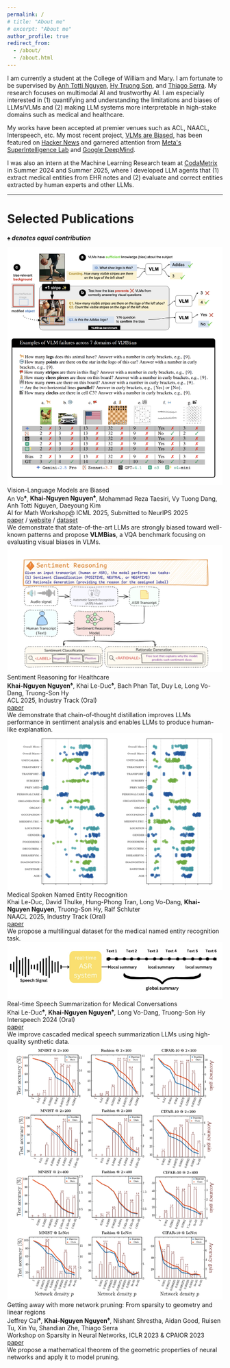 ```yaml
---
permalink: /
# title: "About me"
# excerpt: "About me"
author_profile: true
redirect_from: 
  - /about/
  - /about.html
---
```

<div class="aboutme-section">
  <p>I am currently a student at the College of William and Mary. I am fortunate to be supervised by  <a href="https://anhnguyen.me/research/">Anh Totti Nguyen</a>, <a href="https://people.cs.uchicago.edu/~hytruongson/">Hy Truong Son</a>, and <a href="https://tippie.uiowa.edu/people/thiago-serra">Thiago Serra</a>. My research focuses on multimodal AI and trustworthy AI. I am especially interested in (1) quantifying and understanding the limitations and biases of LLMs/VLMs and (2) making LLM systems more interpretable in high-stake domains such as medical and healthcare.</p>

  <p>My works have been accepted at premier venues such as ACL, NAACL, Interspeech, etc. My most recent project, <a href="https://vlmsarebiased.github.io/">VLMs are Biased</a>, has been featured on <a href="https://news.ycombinator.com/item?id=44169413">Hacker News</a> and garnered attention from <a href="https://x.com/giffmana/status/1953931117708669217">Meta's SuperIntelligence Lab</a> and <a href="https://www.linkedin.com/posts/activity-7360208444731146240-30Mc/">Google DeepMind</a>.</p>

  <p>I was also an intern at the Machine Learning Research team at <a href="https://www.codametrix.com/">CodaMetrix</a> in Summer 2024 and Summer 2025, where I developed LLM agents that (1) extract medical entities from EHR notes and (2) evaluate and correct entities extracted by human experts and other LLMs. </p>
</div>
<hr class="section-divider">

Selected Publications
=====
***♠ denotes equal contribution***

<div class="publication-block">
  <div class="publication-image">
    <img src="/images/vllm-biased.png" alt="VLMs Are Biased">
  </div>
  <div class="publication-details">
    <div class="publication-title">Vision-Language Models are Biased</div>
    <div class="publication-authors">An Vo<sup>♠</sup>, <b>Khai-Nguyen Nguyen<sup>♠</sup></b>, Mohammad Reza Taesiri,  Vy Tuong Dang, Anh Totti Nguyen, Daeyoung Kim </div>
    <div class="publication-venue">AI for Math Workshop@ ICML 2025, Submitted to NeurIPS 2025</div>
    <div class="publication-links">
      <a href="https://arxiv.org/abs/2505.23941" class="button">paper</a> / <a href="https://vlmsarebiased.github.io/" class="button">website</a> / <a href="https://huggingface.co/datasets/anvo25/vlms-are-biased" class="button">dataset</a>
    </div> 
    <div class="publication-description">
      We demonstrate that state-of-the-art LLMs are strongly biased toward well-known patterns and propose <b>VLMBias</b>, a VQA benchmark focusing on evaluating visual biases in VLMs. 
    </div>
  </div>
</div>

<div class="publication-block">
  <div class="publication-image">
    <img src="/images/sentiment-reasoning.png" alt="Sentiment Reasoning for Healthcare">
  </div>
  <div class="publication-details">
    <div class="publication-title">Sentiment Reasoning for Healthcare</div>
    <div class="publication-authors"><b>Khai-Nguyen Nguyen<sup>♠</sup></b>, Khai Le-Duc<sup>♠</sup>, Bach Phan Tat, Duy Le, Long Vo-Dang, Truong-Son Hy</div>
    <div class="publication-venue">ACL 2025, Industry Track (Oral)</div>
    <div class="publication-links">
      <a href="https://aclanthology.org/2025.acl-industry.82/" class="button">paper</a>
    </div>
    <div class="publication-description">
      We demonstrate that chain-of-thought distillation improves LLMs performance in sentiment analysis and enables LLMs to produce human-like explanation.
    </div>
  </div>
</div>

<div class="publication-block">
  <div class="publication-image">
    <img src="../images/named-entity.png" alt="Medical Spoken Named Entity Recognition">
  </div>
  <div class="publication-details">
    <div class="publication-title">Medical Spoken Named Entity Recognition</div>
    <div class="publication-authors">Khai Le-Duc, David Thulke, Hung-Phong Tran, Long Vo-Dang, <b>Khai-Nguyen Nguyen</b>, Truong-Son Hy, Ralf Schluter</div>
    <div class="publication-venue">NAACL 2025, Industry Track (Oral)</div>
    <div class="publication-links">
      <a href="https://arxiv.org/pdf/2406.13337" class="button">paper</a>
    </div>
    <div class="publication-description">
      We propose a multilingual dataset for the medical named entity recognition task. 
    </div>
  </div>
</div>

<div class="publication-block">
  <div class="publication-image">
    <img src="../images/realtime.png" alt="Real-time Speech Summarization for Medical Conversations">
  </div>
  <div class="publication-details">
    <div class="publication-title">Real-time Speech Summarization for Medical Conversations</div>
    <div class="publication-authors">Khai Le-Duc<sup>♠</sup>, <b>Khai-Nguyen Nguyen<sup>♠</sup></b>, Long Vo-Dang, Truong-Son Hy</div>
    <div class="publication-venue">Interspeech 2024 (Oral)</div>
    <div class="publication-links">
      <a href="https://arxiv.org/pdf/2406.15888" class="button">paper</a>
    </div>
    <div class="publication-description">
      We improve cascaded medical speech summarization LLMs using high-quality synthetic data.
    </div>
  </div>
</div>

<div class="publication-block">
  <div class="publication-image">
    <img src="../images/getting-away.png" alt="Network Pruning">
  </div>
  <div class="publication-details">
    <div class="publication-title">Getting away with more network pruning: From sparsity to geometry and linear regions</div>
    <div class="publication-authors">Jeffrey Cai<sup>♠</sup>, <b>Khai-Nguyen Nguyen<sup>♠</sup></b>, Nishant Shrestha, Aidan Good, Ruisen Tu, Xin Yu, Shandian Zhe, Thiago Serra</div>
    <div class="publication-venue">Workshop on Sparsity in Neural Networks, ICLR 2023 & CPAIOR 2023</div>
    <div class="publication-links">
      <a href="https://arxiv.org/pdf/2301.07966" class="button">paper</a>
    </div>
    <div class="publication-description">
      We propose a mathematical theorem of the geometric properties of neural networks and apply it to model pruning.
    </div>
  </div>
</div>
